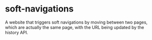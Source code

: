 # soft-navigations

A website that triggers soft navigations by moving between two pages, which are actually the same page, with the URL being updated by the history API.
